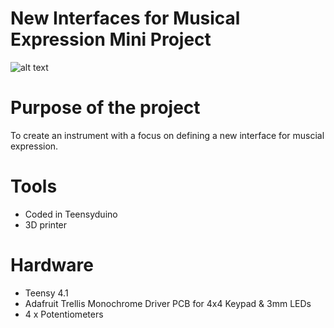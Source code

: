 # New Interfaces for Musical Expression Mini Project

![alt text](https://github.com/ThaDuyx/NIME-Mini-Project/blob/main/Assets/NIME.jpeg)

# Purpose of the project
To create an instrument with a focus on defining a new interface for muscial expression. 

# Tools
- Coded in Teensyduino
- 3D printer

# Hardware
- Teensy 4.1
- Adafruit Trellis Monochrome Driver PCB for 4x4 Keypad & 3mm LEDs
- 4 x Potentiometers
